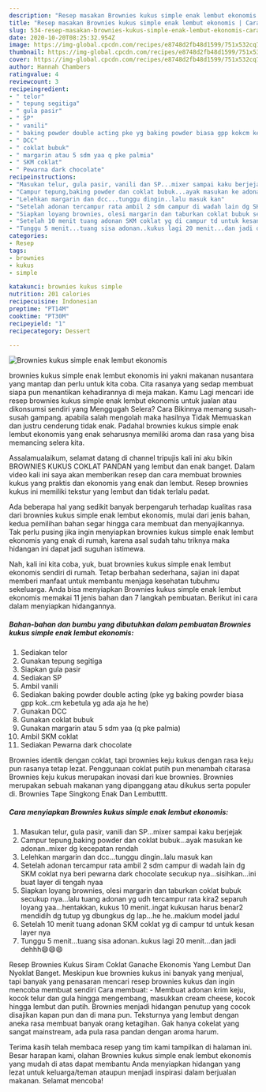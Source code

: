 ```yaml
---
description: "Resep masakan Brownies kukus simple enak lembut ekonomis | Cara Bikin Brownies kukus simple enak lembut ekonomis Yang Lezat Sekali"
title: "Resep masakan Brownies kukus simple enak lembut ekonomis | Cara Bikin Brownies kukus simple enak lembut ekonomis Yang Lezat Sekali"
slug: 534-resep-masakan-brownies-kukus-simple-enak-lembut-ekonomis-cara-bikin-brownies-kukus-simple-enak-lembut-ekonomis-yang-lezat-sekali
date: 2020-10-20T08:25:32.954Z
image: https://img-global.cpcdn.com/recipes/e8748d2fb48d1599/751x532cq70/brownies-kukus-simple-enak-lembut-ekonomis-foto-resep-utama.jpg
thumbnail: https://img-global.cpcdn.com/recipes/e8748d2fb48d1599/751x532cq70/brownies-kukus-simple-enak-lembut-ekonomis-foto-resep-utama.jpg
cover: https://img-global.cpcdn.com/recipes/e8748d2fb48d1599/751x532cq70/brownies-kukus-simple-enak-lembut-ekonomis-foto-resep-utama.jpg
author: Hannah Chambers
ratingvalue: 4
reviewcount: 3
recipeingredient:
- " telor"
- " tepung segitiga"
- " gula pasir"
- " SP"
- " vanili"
- " baking powder double acting pke yg baking powder biasa gpp kokcm kebetula yg ada aja he he"
- " DCC"
- " coklat bubuk"
- " margarin atau 5 sdm yaa q pke palmia"
- " SKM coklat"
- " Pewarna dark chocolate"
recipeinstructions:
- "Masukan telur, gula pasir, vanili dan SP...mixer sampai kaku berjejak"
- "Campur tepung,baking powder dan coklat bubuk...ayak masukan ke adonan..mixer dg kecepatan rendah"
- "Lelehkan margarin dan dcc...tunggu dingin..lalu masuk kan"
- "Setelah adonan tercampur rata ambil 2 sdm campur di wadah lain dg SKM coklat nya beri pewarna dark chocolate secukup nya...sisihkan...ini buat layer di tengah nyaa"
- "Siapkan loyang brownies, olesi margarin dan taburkan coklat bubuk secukup nya...lalu tuang adonan yg udh tercampur rata kira2 separuh loyang yaa...hentakkan, kukus 10 menit..ingat kukusan harus benar2 mendidih dg tutup yg dbungkus dg lap...he he..maklum model jadul"
- "Setelah 10 menit tuang adonan SKM coklat yg di campur td untuk kesan layer nya"
- "Tunggu 5 menit...tuang sisa adonan..kukus lagi 20 menit...dan jadi dehhh😄😄😄"
categories:
- Resep
tags:
- brownies
- kukus
- simple

katakunci: brownies kukus simple 
nutrition: 201 calories
recipecuisine: Indonesian
preptime: "PT14M"
cooktime: "PT30M"
recipeyield: "1"
recipecategory: Dessert

---
```



![Brownies kukus simple enak lembut ekonomis](https://img-global.cpcdn.com/recipes/e8748d2fb48d1599/751x532cq70/brownies-kukus-simple-enak-lembut-ekonomis-foto-resep-utama.jpg)


brownies kukus simple enak lembut ekonomis ini yakni makanan nusantara yang mantap dan perlu untuk kita coba. Cita rasanya yang sedap membuat siapa pun menantikan kehadirannya di meja makan.
Kamu Lagi mencari ide resep brownies kukus simple enak lembut ekonomis untuk jualan atau dikonsumsi sendiri yang Menggugah Selera? Cara Bikinnya memang susah-susah gampang. apabila salah mengolah maka hasilnya Tidak Memuaskan dan justru cenderung tidak enak. Padahal brownies kukus simple enak lembut ekonomis yang enak seharusnya memiliki aroma dan rasa yang bisa memancing selera kita.

Assalamualaikum, selamat datang di channel tripujis kali ini aku bikin BROWNIES KUKUS COKLAT PANDAN yang lembut dan enak banget. Dalam video kali ini saya akan memberikan resep dan cara membuat brownies kukus yang praktis dan ekonomis yang enak dan lembut. Resep brownies kukus ini memiliki tekstur yang lembut dan tidak terlalu padat.

Ada beberapa hal yang sedikit banyak berpengaruh terhadap kualitas rasa dari brownies kukus simple enak lembut ekonomis, mulai dari jenis bahan, kedua pemilihan bahan segar hingga cara membuat dan menyajikannya. Tak perlu pusing jika ingin menyiapkan brownies kukus simple enak lembut ekonomis yang enak di rumah, karena asal sudah tahu triknya maka hidangan ini dapat jadi suguhan istimewa.


Nah, kali ini kita coba, yuk, buat brownies kukus simple enak lembut ekonomis sendiri di rumah. Tetap berbahan sederhana, sajian ini dapat memberi manfaat untuk membantu menjaga kesehatan tubuhmu sekeluarga. Anda bisa menyiapkan Brownies kukus simple enak lembut ekonomis memakai 11 jenis bahan dan 7 langkah pembuatan. Berikut ini cara dalam menyiapkan hidangannya.

<!--inarticleads1-->

##### Bahan-bahan dan bumbu yang dibutuhkan dalam pembuatan Brownies kukus simple enak lembut ekonomis:

1. Sediakan  telor
1. Gunakan  tepung segitiga
1. Siapkan  gula pasir
1. Sediakan  SP
1. Ambil  vanili
1. Sediakan  baking powder double acting (pke yg baking powder biasa gpp kok..cm kebetula yg ada aja he he)
1. Gunakan  DCC
1. Gunakan  coklat bubuk
1. Gunakan  margarin atau 5 sdm yaa (q pke palmia)
1. Ambil  SKM coklat
1. Sediakan  Pewarna dark chocolate


Brownies identik dengan coklat, tapi brownies keju kukus dengan rasa keju pun rasanya tetap lezat. Penggunaan coklat putih pun menambah citarasa Brownies keju kukus merupakan inovasi dari kue brownies. Brownies merupakan sebuah makanan yang dipanggang atau dikukus serta populer di. Brownies Tape Singkong Enak Dan Lembutttt. 

<!--inarticleads2-->

##### Cara menyiapkan Brownies kukus simple enak lembut ekonomis:

1. Masukan telur, gula pasir, vanili dan SP...mixer sampai kaku berjejak
1. Campur tepung,baking powder dan coklat bubuk...ayak masukan ke adonan..mixer dg kecepatan rendah
1. Lelehkan margarin dan dcc...tunggu dingin..lalu masuk kan
1. Setelah adonan tercampur rata ambil 2 sdm campur di wadah lain dg SKM coklat nya beri pewarna dark chocolate secukup nya...sisihkan...ini buat layer di tengah nyaa
1. Siapkan loyang brownies, olesi margarin dan taburkan coklat bubuk secukup nya...lalu tuang adonan yg udh tercampur rata kira2 separuh loyang yaa...hentakkan, kukus 10 menit..ingat kukusan harus benar2 mendidih dg tutup yg dbungkus dg lap...he he..maklum model jadul
1. Setelah 10 menit tuang adonan SKM coklat yg di campur td untuk kesan layer nya
1. Tunggu 5 menit...tuang sisa adonan..kukus lagi 20 menit...dan jadi dehhh😄😄😄


Resep Brownies Kukus Siram Coklat Ganache Ekonomis Yang Lembut Dan Nyoklat Banget. Meskipun kue brownies kukus ini banyak yang menjual, tapi banyak yang penasaran mencari resep brownies kukus dan ingin mencoba membuat sendiri Cara membuat: - Membuat adonan krim keju, kocok telur dan gula hingga mengembang, masukkan cream cheese, kocok hingga lembut dan putih. Brownies menjadi hidangan penutup yang cocok disajikan kapan pun dan di mana pun. Teksturnya yang lembut dengan aneka rasa membuat banyak orang ketagihan. Gak hanya cokelat yang sangat mainstream, ada pula rasa pandan dengan aroma harum. 

Terima kasih telah membaca resep yang tim kami tampilkan di halaman ini. Besar harapan kami, olahan Brownies kukus simple enak lembut ekonomis yang mudah di atas dapat membantu Anda menyiapkan hidangan yang lezat untuk keluarga/teman ataupun menjadi inspirasi dalam berjualan makanan. Selamat mencoba!
